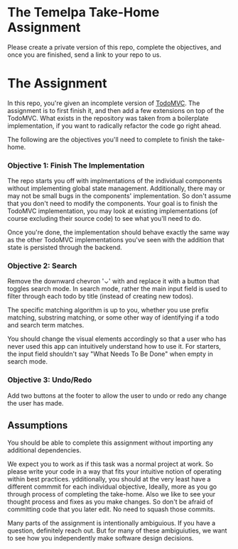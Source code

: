 # The Temelpa Take-Home Assignment

Please create a private version of this repo, complete the objectives, and once you
are finished, send a link to your repo to us.

# The Assignment

In this repo, you're given an incomplete version of
[TodoMVC](https://todomvc.com/). The assignment is to first finish
it, and then add a few extensions on top of the TodoMVC. What
exists in the repository was taken from a boilerplate implementation,
if you want to radically refactor the code go right ahead.

The following are the objectives you'll need to complete to finish the
take-home.

### Objective 1: Finish The Implementation

The repo starts you off with implmentations of the individual components without
implementing global state management. Additionally, there may or may not be
small bugs in the components' implementation. So don't assume that you don't
need to modify the components. Your goal is to finish the TodoMVC implementation,
you may look at existing implementations (of course excluding their source code)
to see what you'll need to do.

Once you're done, the implementation should behave exactly the same way as the other
TodoMVC implementations you've seen with the addition that state is persisted through
the backend.

### Objective 2: Search

Remove the downward chevron '⌄' with and replace it with a button that toggles
search mode. In search mode, rather the main input field is used to filter
through each todo by title (instead of creating new todos).

The specific matching algorithm is up to you, whether you use prefix matching,
substring matching, or some other way of identifying if a todo and search
term matches.

You should change the visual elements accordingly so that a user who has never
used this app can intuitively understand how to use it. For starters, the input
field shouldn't say "What Needs To Be Done" when empty in search mode.

### Objective 3: Undo/Redo

Add two buttons at the footer to allow the user to undo or redo any change the user has made. 

## Assumptions
You should be able to complete this assignment without importing any additional dependencies.

We expect you to work as if this task was a normal project at work. So please write
your code in a way that fits your intuitive notion of operating within best practices.
ydditionally, you should at the very least have a different commmit for each individual objective,
Ideally, more as you go through process of completing the take-home. Also we like
to see your thought process and fixes as you make changes. So don't be afraid of
committing code that you later edit. No need to squash those commits.

Many parts of the assignment is intentionally ambiguious. If you have a question, definitely
reach out. But for many of these ambiguiuties, we want to see how you independently make
software design decisions.
